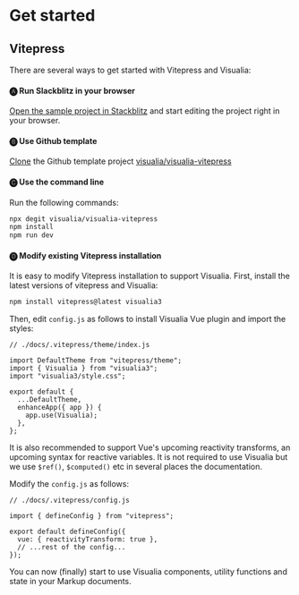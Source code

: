 # Get started

## Vitepress

There are several ways to get started with Vitepress and Visualia:

#### 🅐 Run Slackblitz in your browser

[Open the sample project in Stackblitz](https://stackblitz.com/github/visualia/visualia-vitepress) and start editing the project right in your browser.

#### 🅑 Use Github template

[Clone](https://github.com/visualia/visualia-vitepress/generate) the Github template project [visualia/visualia-vitepress](https://github.com/visualia/visualia-vitepress)

#### 🅒 Use the command line

Run the following commands:

```bash
npx degit visualia/visualia-vitepress
npm install
npm run dev
```

#### 🅓 Modify existing Vitepress installation

It is easy to modify Vitepress installation to support Visualia. First, install the latest versions of vitepress and Visualia:

```bash
npm install vitepress@latest visualia3
```

Then, edit `config.js` as follows to install Visualia Vue plugin and import the styles:

```js{4-5,10}
// ./docs/.vitepress/theme/index.js

import DefaultTheme from "vitepress/theme";
import { Visualia } from "visualia3";
import "visualia3/style.css";

export default {
  ...DefaultTheme,
  enhanceApp({ app }) {
    app.use(Visualia);
  },
};
```

It is also recommended to support Vue's upcoming reactivity transforms, an upcoming syntax for reactive variables. It is not required to use Visualia but we use `$ref()`, `$computed()` etc in several places the documentation.

Modify the `config.js` as follows:

```js{6}
// ./docs/.vitepress/config.js

import { defineConfig } from "vitepress";

export default defineConfig({
  vue: { reactivityTransform: true },
  // ...rest of the config...
});
```

You can now (finally) start to use Visualia components, utility functions and state in your Markup documents.
